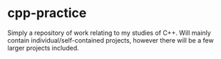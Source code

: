 # cpp-practice

Simply a repository of work relating to my studies of C++. Will mainly contain individual/self-contained projects, however there will be a few larger projects included.
